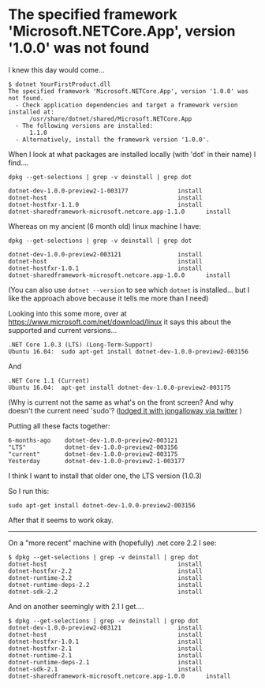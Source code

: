 # The specified framework 'Microsoft.NETCore.App', version '1.0.0' was not found

I knew this day would come...

    $ dotnet YourFirstProduct.dll
    The specified framework 'Microsoft.NETCore.App', version '1.0.0' was not found.
      - Check application dependencies and target a framework version installed at:
          /usr/share/dotnet/shared/Microsoft.NETCore.App
      - The following versions are installed:
          1.1.0
      - Alternatively, install the framework version '1.0.0'.
      
When I look at what packages are installed locally (with 'dot' in their name) I find....

    dpkg --get-selections | grep -v deinstall | grep dot
    
    dotnet-dev-1.0.0-preview2-1-003177              install
    dotnet-host                                     install
    dotnet-hostfxr-1.1.0                            install
    dotnet-sharedframework-microsoft.netcore.app-1.1.0      install
      

Whereas on my ancient (6 month old) linux machine I have:
    
    dpkg --get-selections | grep -v deinstall | grep dot
    
    dotnet-dev-1.0.0-preview2-003121                install
    dotnet-host                                     install
    dotnet-hostfxr-1.0.1                            install
    dotnet-sharedframework-microsoft.netcore.app-1.0.0      install
      
(You can also use `dotnet --version` to see which `dotnet` is installed... but I like the approach above because it tells me more than I need)


Looking into this some more, over at <https://www.microsoft.com/net/download/linux> it says this about the supported and current versions...

    .NET Core 1.0.3 (LTS) (Long-Term-Support)
    Ubuntu 16.04:  sudo apt-get install dotnet-dev-1.0.0-preview2-003156

And

    .NET Core 1.1 (Current)    
    Ubuntu 16.04:  apt-get install dotnet-dev-1.0.0-preview2-003175


(Why is current not the same as what's on the front screen? And why doesn't the current need 'sudo'? ([lodged it with jongalloway via twitter](https://twitter.com/secretGeek/status/823712625942896640) )
    
Putting all these facts together:

    6-months-ago    dotnet-dev-1.0.0-preview2-003121
    "LTS"           dotnet-dev-1.0.0-preview2-003156
    "current"       dotnet-dev-1.0.0-preview2-003175
    Yesterday       dotnet-dev-1.0.0-preview2-1-003177

    
    
I think I want to install that older one, the LTS version (1.0.3) 

So I run this:

	sudo apt-get install dotnet-dev-1.0.0-preview2-003156


After that it seems to work okay.


---

On a "more recent" machine with (hopefully) .net core 2.2 I see:


	$ dpkg --get-selections | grep -v deinstall | grep dot
	dotnet-host                                     install
	dotnet-hostfxr-2.2                              install
	dotnet-runtime-2.2                              install
	dotnet-runtime-deps-2.2                         install
	dotnet-sdk-2.2                                  install

And on another seemingly with 2.1 I get....

	$ dpkg --get-selections | grep -v deinstall | grep dot
	dotnet-dev-1.0.0-preview2-003121                install
	dotnet-host                                     install
	dotnet-hostfxr-1.0.1                            install
	dotnet-hostfxr-2.1                              install
	dotnet-runtime-2.1                              install
	dotnet-runtime-deps-2.1                         install
	dotnet-sdk-2.1                                  install
	dotnet-sharedframework-microsoft.netcore.app-1.0.0      install
